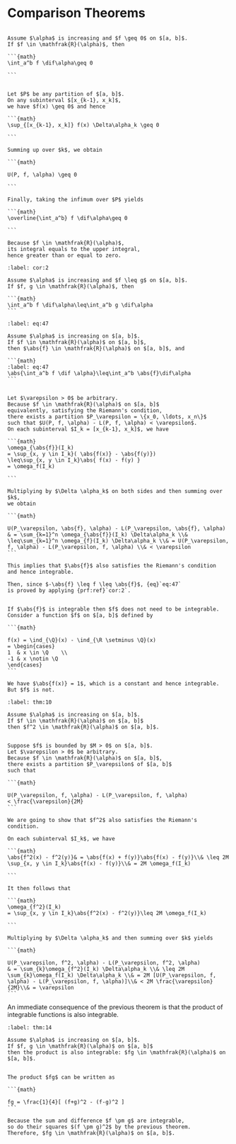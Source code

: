 # Comparison Theorems

````{prf:theorem} 

Assume $\alpha$ is increasing and $f \geq 0$ on $[a, b]$.
If $f \in \mathfrak{R}(\alpha)$, then

```{math}
\int_a^b f \dif\alpha\geq 0

```

````

````{prf:proof}

Let $P$ be any partition of $[a, b]$.
On any subinterval $[x_{k-1}, x_k]$,
we have $f(x) \geq 0$ and hence

```{math}
\sup_{[x_{k-1}, x_k]} f(x) \Delta\alpha_k \geq 0

```

Summing up over $k$, we obtain

```{math}

U(P, f, \alpha) \geq 0

```

Finally, taking the infimum over $P$ yields

```{math}
\overline{\int_a^b} f \dif\alpha\geq 0

```

Because $f \in \mathfrak{R}(\alpha)$,
its integral equals to the upper integral,
hence greater than or equal to zero.

````

````{prf:corollary} 
:label: cor:2

Assume $\alpha$ is increasing and $f \leq g$ on $[a, b]$.
If $f, g \in \mathfrak{R}(\alpha)$, then

```{math}
\int_a^b f \dif\alpha\leq\int_a^b g \dif\alpha
```

````

````{prf:theorem} 
:label: eq:47

Assume $\alpha$ is increasing on $[a, b]$.
If $f \in \mathfrak{R}(\alpha)$ on $[a, b]$,
then $\abs{f} \in \mathfrak{R}(\alpha)$ on $[a, b]$, and

```{math}
:label: eq:47
\abs{\int_a^b f \dif \alpha}\leq\int_a^b \abs{f}\dif\alpha
```

````

````{prf:proof}

Let $\varepsilon > 0$ be arbitrary.
Because $f \in \mathfrak{R}(\alpha)$ on $[a, b]$
equivalently, satisfying the Riemann's condition,
there exists a partition $P_\varepsilon = \{x_0, \ldots, x_n\}$
such that $U(P, f, \alpha) - L(P, f, \alpha) < \varepsilon$.
On each subinterval $I_k = [x_{k-1}, x_k]$, we have

```{math}
\omega_{\abs{f}}(I_k)
= \sup_{x, y \in I_k}( \abs{f(x)} - \abs{f(y)})
\leq\sup_{x, y \in I_k}\abs{ f(x) - f(y) }
= \omega_f(I_k)

```

Multiplying by $\Delta \alpha_k$ on both sides and then summing over $k$,
we obtain

```{math}

U(P_\varepsilon, \abs{f}, \alpha) - L(P_\varepsilon, \abs{f}, \alpha)
& = \sum_{k=1}^n \omega_{\abs{f}}(I_k) \Delta\alpha_k \\& \leq\sum_{k=1}^n \omega_{f}(I_k) \Delta\alpha_k \\& = U(P_\varepsilon, f, \alpha) - L(P_\varepsilon, f, \alpha) \\& < \varepsilon
```

This implies that $\abs{f}$ also satisfies the Riemann's condition
and hence integrable.

Then, since $-\abs{f} \leq f \leq \abs{f}$, {eq}`eq:47`
is proved by applying {prf:ref}`cor:2`.

````

````{prf:example}

If $\abs{f}$ is integrable then $f$ does not need to be integrable.
Consider a function $f$ on $[a, b]$ defined by

```{math}

f(x) = \ind_{\Q}(x) - \ind_{\R \setminus \Q}(x)
= \begin{cases}
1  & x \in \Q    \\
-1 & x \notin \Q
\end{cases}
```

We have $\abs{f(x)} = 1$, which is a constant and hence integrable.
But $f$ is not.

````

````{prf:theorem} 
:label: thm:10

Assume $\alpha$ is increasing on $[a, b]$.
If $f \in \mathfrak{R}(\alpha)$ on $[a, b]$
then $f^2 \in \mathfrak{R}(\alpha)$ on $[a, b]$.

````

````{prf:proof}

Suppose $f$ is bounded by $M > 0$ on $[a, b]$.
Let $\varepsilon > 0$ be arbitrary.
Because $f \in \mathfrak{R}(\alpha)$ on $[a, b]$,
there exists a partition $P_\varepsilon$ of $[a, b]$
such that

```{math}

U(P_\varepsilon, f, \alpha) - L(P_\varepsilon, f, \alpha)
< \frac{\varepsilon}{2M}
```

We are going to show that $f^2$ also satisfies the Riemann's condition.

On each subinterval $I_k$, we have

```{math}
\abs{f^2(x) - f^2(y)}& = \abs{f(x) + f(y)}\abs{f(x) - f(y)}\\& \leq 2M \sup_{x, y \in I_k}\abs{f(x) - f(y)}\\& = 2M \omega_f(I_k)

```

It then follows that

```{math}
\omega_{f^2}(I_k)
= \sup_{x, y \in I_k}\abs{f^2(x) - f^2(y)}\leq 2M \omega_f(I_k)

```

Multiplying by $\Delta \alpha_k$ and then summing over $k$ yields

```{math}

U(P_\varepsilon, f^2, \alpha) - L(P_\varepsilon, f^2, \alpha)
& = \sum_{k}\omega_{f^2}(I_k) \Delta\alpha_k \\& \leq 2M \sum_{k}\omega_f(I_k) \Delta\alpha_k \\& = 2M [U(P_\varepsilon, f, \alpha) - L(P_\varepsilon, f, \alpha)]\\& < 2M \frac{\varepsilon}{2M}\\& = \varepsilon
```

````

An immediate consequence of the previous theorem is that
the product of integrable functions is also integrable.


````{prf:theorem} 
:label: thm:14

Assume $\alpha$ is increasing on $[a, b]$.
If $f, g \in \mathfrak{R}(\alpha)$ on $[a, b]$
then the product is also integrable: $fg \in \mathfrak{R}(\alpha)$ on $[a, b]$.

````

````{prf:proof}

The product $fg$ can be written as

```{math}

fg = \frac{1}{4}[ (f+g)^2 - (f-g)^2 ]
```

Because the sum and difference $f \pm g$ are integrable,
so do their squares $(f \pm g)^2$ by the previous theorem.
Therefore, $fg \in \mathfrak{R}(\alpha)$ on $[a, b]$.

````
